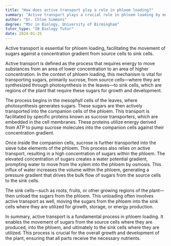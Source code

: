 ```yaml
---
title: "How does active transport play a role in phloem loading?"
summary: "Active transport plays a crucial role in phloem loading by moving sugars against a concentration gradient from source to sink cells."
author: "Dr. Chloe Simmons"
degree: "MSc in Biology, University of Birmingham"
tutor_type: "IB Biology Tutor"
date: 2024-01-25
---
```


Active transport is essential for phloem loading, facilitating the movement of sugars against a concentration gradient from source cells to sink cells.

Active transport is defined as the process that requires energy to move substances from an area of lower concentration to an area of higher concentration. In the context of phloem loading, this mechanism is vital for transporting sugars, primarily sucrose, from source cells—where they are synthesized through photosynthesis in the leaves—to sink cells, which are regions of the plant that require these sugars for growth and development.

The process begins in the mesophyll cells of the leaves, where photosynthesis generates sugars. These sugars are then actively transported into the companion cells of the phloem. This transport is facilitated by specific proteins known as sucrose transporters, which are embedded in the cell membranes. These proteins utilize energy derived from ATP to pump sucrose molecules into the companion cells against their concentration gradient.

Once inside the companion cells, sucrose is further transported into the sieve tube elements of the phloem. This process also relies on active transport, resulting in a high concentration of sugars within the phloem. The elevated concentration of sugars creates a water potential gradient, prompting water to move from the xylem into the phloem by osmosis. This influx of water increases the volume within the phloem, generating a pressure gradient that drives the bulk flow of sugars from the source cells to the sink cells.

The sink cells—such as roots, fruits, or other growing regions of the plant—then unload the sugars from the phloem. This unloading often involves active transport as well, moving the sugars from the phloem into the sink cells where they are utilized for growth, storage, or energy production.

In summary, active transport is a fundamental process in phloem loading. It enables the movement of sugars from the source cells where they are produced, into the phloem, and ultimately to the sink cells where they are utilized. This process is crucial for the overall growth and development of the plant, ensuring that all parts receive the necessary nutrients.
    
